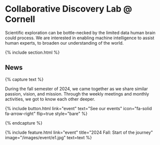 ---
---

# **Collaborative Discovery Lab @ Cornell**

Scientific exploration can be bottle-necked by the limited data human brain could process. We are interested in enabling machine intelligence to assist human experts, to broaden our understanding of the world.

{% include section.html %}

## News

{% capture text %}

During the fall semester of 2024, we came together as we share similar passion, vision, and mission. Through the weekly meetings and monthly activities, we got to know each other deeper.

{%
  include button.html
  link="event"
  text="See our events"
  icon="fa-solid fa-arrow-right"
  flip=true
  style="bare"
%}

{% endcapture %}

{%
  include feature.html
  link="event"
  title="2024 Fall: Start of the journey"
  image="/images/event/e1.jpg"
  text=text
%}
